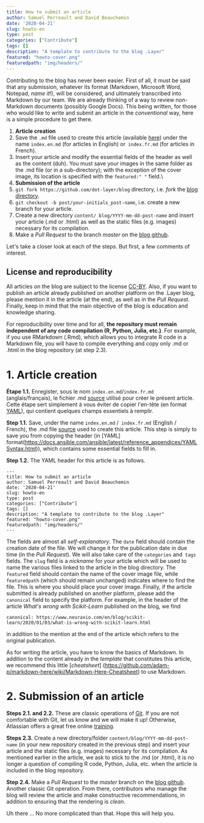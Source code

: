 ```yaml
---
title: How to submit an article
author: Samuel Perreault and David Beauchemin
date: '2020-04-21'
slug: howto-en
type: post
categories: ["Contribute"]
tags: []
description: "A template to contribute to the blog .Layer"
featured: "howto-cover.png"
featuredpath: "img/headers/"
---
```


Contributing to the blog has never been easier. First of all, it must be said that any submission, whatever its format (Markdown, Microsoft Word, Notepad, *name it*!), will be considered, and ultimately transcribed into Markdown by our team. We are already thinking of a way to review non-Markdown documents (possibly Google Docs). This being written, for those who would like to write and submit an article in the _conventional_ way, here is a simple procedure to get there.

1. **Article creation**
  1. Save the `.md` file used to create this article (available [here](https://github.com/dot-layer/blog/blob/master/content/blog/2020-03-19-howto/index.en.md)) under the name `index.en.md` (for articles in English) or` index.fr.md` (for articles in French).
  2. Insert your article and modify the essential fields of the header as well as the content (duh). You must save your images in the same folder as the .md file (or in a sub-directory); with the exception of the cover image, its location is specified with the `featured:" "` field.\\
2. **Submission of the article**
  1. `git fork https://github.com/dot-layer/blog` directory, i.e. *fork* the [blog directory](https://github.com/dot-layer/blog).
  2. `git checkout -b post/your-initials_post-name`, i.e. create a new branch for your article.
  3. Create a new directory `content/ blog/YYYY-mm-dd-post-name` and insert your article (.md or .html) as well as the static files (e.g. images) necessary for its compilation.
  4. Make a *Pull Request* to the branch *master* on the [blog github](https://github.com/dot-layer/blog/pulls).

Let's take a closer look at each of the steps. But first, a few comments of interest.

## License and reproducibility

All articles on the blog are subject to the license [CC-BY](https://creativecommons.org/licenses/by/4.0/deed). Also, if you want to publish an article already published on another platform on the .Layer blog, please mention it in the article (at the end), as well as in the *Pull Request*. Finally, keep in mind that the main objective of the blog is education and knowledge sharing.

For reproducibility over time and for all, **the repository must remain independent of any code compilation (R, Python, Julia, etc.)**.
For example, if you use RMarkdown (.Rmd), which allows you to integrate R code in a Markdown file, you will have to compile everything and copy only .md or .html in the blog repository (at step 2.3).


# 1. Article creation

**Étape 1.1.** Enregister, sous le nom `index.en.md`/`index.fr.md` (anglais/français), le fichier .md [source](https://github.com/dot-layer/blog/blob/master/content/blog/2020-03-19-howto/index.fr.md) utilisé pour créer le présent article. Cette étape sert simplement à vous éviter de copier l'en-tête (en format [YAML](https://docs.ansible.com/ansible/latest/reference_appendices/YAMLSyntax.html)), qui contient quelques champs essentiels à remplir.

**Step 1.1.** Save, under the name `index.en.md` /` index.fr.md` (English / French), the .md file [source](https://github.com/dot-layer/blog/blob/master/content/blog/2020-03-19-howto/index.en.md) used to create this article. This step is simply to save you from copying the header (in [YAML] format(https://docs.ansible.com/ansible/latest/reference_appendices/YAMLSyntax.html)), which contains some essential fields to fill in.

**Step 1.2.** The YAML header for this article is as follows.

```
---
title: How to submit an article
author: Samuel Perreault and David Beauchemin
date: '2020-04-21'
slug: howto-en
type: post
categories: ["Contribute"]
tags: []
description: "A template to contribute to the blog .Layer"
featured: "howto-cover.png"
featuredpath: "img/headers/"
---
```
The fields are almost all *self-explanatory*.
The `date` field should contain the creation date of the file. We will change it for the publication date in due time (in the *Pull Request*).
We will also take care of the `categories` and` tags` fields.
The `slug` field is a *nickname* for your article which will be used to name the various files linked to the article in the blog directory.
The `featured` field should contain the name of the cover image file, while` featuredpath` (which should remain unchanged) indicates where to find the file. This is where you should place your cover image.
Finally, if the article submitted is already published on another platform, please add the `canonical` field to specify the platform. For example, in the header of the article *What's wrong with Scikit-Learn* published on the blog, we find
```
canonical: https://www.neuraxio.com/en/blog/scikit-learn/2020/01/03/what-is-wrong-with-scikit-learn.html
```
in addition to the mention at the end of the article which refers to the original publication.


As for writing the article, you have to know the basics of Markdown.
In addition to the content already in the *template* that constitutes this article, we recommend this little [*cheatsheet*] (https://github.com/adam-p/markdown-here/wiki/Markdown-Here-Cheatsheet) to use Markdown.

# 2. Submission of an article

**Steps 2.1. and 2.2.** These are classic operations of [Git](https://git-scm.com/). If you are not comfortable with Git, let us know and we will make it up! Otherwise, Atlassian offers a great free online [training](https://www.atlassian.com/fr/git).

**Steps 2.3.** Create a new directory/folder `content/blog/YYYY-mm-dd-post-name` (in your new repository created in the previous step) and insert your article and the static files (e.g. images) necessary for its compilation. As mentioned earlier in the article, we ask to stick to the .md (or .html), it is no longer a question of compiling R code, Python, Julia, etc. when the article is included in the blog repository.

**Step 2.4.** Make a *Pull Request* to the *master* branch on the [blog github](https://github.com/dot-layer/blog). Another classic Git operation. From there, contributors who manage the blog will review the article and make constructive recommendations, in addition to ensuring that the rendering is *clean*.


Uh there ... No more complicated than that. Hope this will help you.
